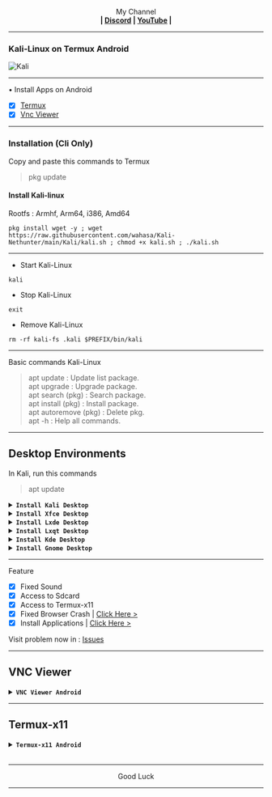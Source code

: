 
<p align="center">My Channel</br><b>
| <a href="https://discord.gg/GCehyym">Discord</a> | <a href="https://youtube.com/channel/UC3sLb7eZCu72iv3G1yUhUHQ">YouTube</a> |</b></p>

---
### Kali-Linux on Termux Android
![Kali](https://github.com/user-attachments/assets/1a163cb9-9588-4b0f-8b05-66ebe206055b)

---
• Install Apps on Android
- [x] [Termux](https://play.google.com/store/apps/details?id=com.termux)
- [x] [Vnc Viewer](https://play.google.com/store/apps/details?id=com.realvnc.viewer.android)

---
### Installation (Cli Only)</br>
Copy and paste this commands to Termux
> pkg update

#### Install Kali-linux
Rootfs : Armhf, Arm64, i386, Amd64
```
pkg install wget -y ; wget https://raw.githubusercontent.com/wahasa/Kali-Nethunter/main/Kali/kali.sh ; chmod +x kali.sh ; ./kali.sh
```

---
* Start Kali-Linux
```
kali
```

* Stop Kali-Linux
```
exit
```

* Remove Kali-Linux
```
rm -rf kali-fs .kali $PREFIX/bin/kali
```

---
Basic commands Kali-Linux
> apt update : Update list package.</br>
> apt upgrade : Upgrade package.</br>
> apt search (pkg) : Search package.</br>
> apt install (pkg) : Install package.</br>
> apt autoremove (pkg) : Delete pkg.</br>
> apt -h : Help all commands.

---
## Desktop Environments
In Kali, run this commands

> apt update

<details><summary><b><code>Install Kali Desktop </code></b></summary>

![Screenshot_2024-02-26-06-23-17-803_com realvnc viewer android](https://github.com/wahasa/Kali-Nethunter/assets/69626847/4ffeec7d-cdbe-432e-ab5d-4becc5da15d6)
```
sudo apt install wget -y ; wget https://raw.githubusercontent.com/wahasa/Kali-Nethunter/main/Desktop/de-kali.sh ; chmod +x de-kali.sh ; ./de-kali.sh
```
</details>

<details><summary><b><code>Install Xfce Desktop</code></b></summary>

![Screenshot_2024-02-10-14-48-32-689_com realvnc viewer android](https://github.com/wahasa/Kali-Nethunter/assets/69626847/5199d723-7a06-4324-8c6f-09d3f21ba463)
```
apt install wget -y ; wget https://raw.githubusercontent.com/wahasa/Kali-Nethunter/main/Desktop/de-xfce.sh ; chmod +x de-xfce.sh ; ./de-xfce.sh
```
</details>

<details><summary><b><code>Install Lxde Desktop</code></b></summary>

![Screenshot_2024-03-10-14-37-33-976_com realvnc viewer android](https://github.com/wahasa/Kali-Nethunter/assets/69626847/8c19f07d-ea86-46a8-bd95-546313517031)
```
apt install wget -y ; wget https://raw.githubusercontent.com/wahasa/Kali-Nethunter/main/Desktop/de-lxde.sh ; chmod +x de-lxde.sh ; ./de-lxde.sh
```
</details>

<details><summary><b><code>Install Lxqt Desktop</code></b></summary>

![Screenshot_2024-03-10-14-02-10-830_com realvnc viewer android](https://github.com/wahasa/Kali-Nethunter/assets/69626847/e8e3341e-8b97-4f06-b4d6-b5bd7fd20e74)
```
apt install wget -y ; wget https://raw.githubusercontent.com/wahasa/Kali-Nethunter/main/Desktop/de-lxqt.sh ; chmod +x de-lxqt.sh ; ./de-lxqt.sh
```
</details>

<details><summary><b><code>Install Kde Desktop</code></b></summary>

![Screenshot_2024-03-10-13-58-03-296_com realvnc viewer android](https://github.com/wahasa/Kali-Nethunter/assets/69626847/197385c9-c491-4885-87da-49f59f44567e)
```
apt install wget -y ; wget https://raw.githubusercontent.com/wahasa/Kali-Nethunter/main/Desktop/de-kde.sh ; chmod +x de-kde.sh ; ./de-kde.sh
```
</details>

<details></br><summary><b><code>Install Gnome Desktop</code></b></summary>

[> Click Here <](https://github.com/wahasa/Kali-Nethunter/blob/main/Kali/gnome.md)
</details>

---
Feature
- [x] Fixed Sound
- [x] Access to Sdcard
- [x] Access to Termux-x11
- [x] Fixed Browser Crash  | [Click Here >](https://github.com/wahasa/Kali-Nethunter/tree/main/Note/Firefoxfix.md)
- [x] Install Applications | [Click Here >](https://github.com/wahasa/Kali-Nethunter/tree/main/Apps)

Visit problem now in : 
[Issues](https://github.com/wahasa/nethunter/issues)

---
## VNC Viewer
<details></br><summary><b><code>VNC Viewer Android</code></b></summary>

* Start VNC Server

In Kali, run this command to start
```
vnc-start
```

* Open Vnc Viewer

Add (+) VNC Client to connect, fill with :

Address
```
localhost:1 
```

Name
```
Kali Desktop
```

To disconnect VNC Client, click (X) on the right.

* Stop VNC Server

In kali, run this command to stop
```
vnc-stop
```
</details>

---
## Termux-x11
<details></br><summary><b><code>Termux-x11 Android</code></b></summary>

[> Click Here <](https://github.com/wahasa/Kali-Nethunter/blob/main/Kali/Termux-x11.md)
</details>
</br>

---
<p align="center">Good Luck</p>

---
